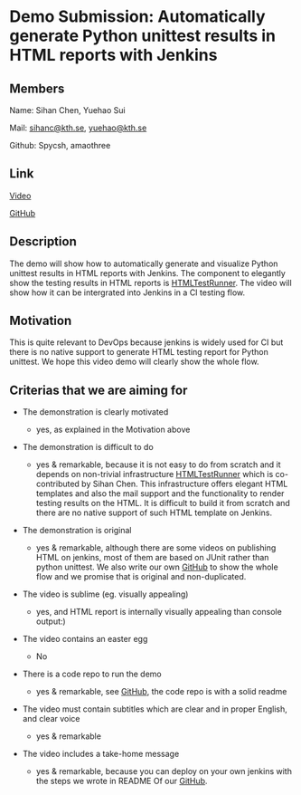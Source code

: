# Demo Submission: Automatically generate Python unittest results in HTML reports with Jenkins

## Members

Name: Sihan Chen,  Yuehao Sui

Mail: sihanc@kth.se, yuehao@kth.se

Github: Spycsh, amaothree

## Link

[Video](https://youtu.be/IgaBnNzCGfo)

[GitHub](https://github.com/Spycsh/python-unittest-htmlTestRunner-jenkins-demo)

## Description
The demo will show how to automatically generate and visualize Python unittest results in HTML reports with Jenkins. The component to elegantly show the testing results in HTML reports is [HTMLTestRunner](https://github.com/SeldomQA/HTMLTestRunner). The video will show how it can be intergrated into Jenkins in a CI testing flow.

## Motivation
This is quite relevant to DevOps because jenkins is widely used for CI but there is no native support to generate HTML testing report for Python unittest. We hope this video demo will clearly show the whole flow.

## Criterias that we are aiming for

* The demonstration is clearly motivated
    - yes, as explained in the Motivation above

* The demonstration is difficult to do
    - yes & remarkable, because it is not easy to do from scratch and it depends on non-trivial infrastructure [HTMLTestRunner](https://github.com/SeldomQA/HTMLTestRunner) which is co-contributed by Sihan Chen. This infrastructure offers elegant HTML templates and also the mail support and the functionality to render testing results on the HTML. It is difficult to build it from scratch and there are no native support of such HTML template on Jenkins.

* The demonstration is original
    - yes & remarkable, although there are some videos on publishing HTML on jenkins, most of them are based on JUnit rather than python unittest. We also write our own [GitHub](https://github.com/Spycsh/python-unittest-htmlTestRunner-jenkins-demo) to show the whole flow and we promise that is original and non-duplicated.

* The video is sublime (eg. visually appealing)
    - yes, and HTML report is internally visually appealing than console output:)

* The video contains an easter egg
    - No

* There is a code repo to run the demo
    - yes & remarkable, see [GitHub](https://github.com/Spycsh/python-unittest-htmlTestRunner-jenkins-demo), the code repo is with a solid readme

* The video must contain subtitles which are clear and in proper English, and clear voice
    - yes & remarkable

* The video includes a take-home message
    - yes & remarkable, because you can deploy on your own jenkins with the steps we wrote in README Of our [GitHub](https://github.com/Spycsh/python-unittest-htmlTestRunner-jenkins-demo).

